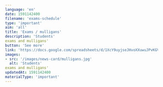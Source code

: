 ```yaml
---
language: 'en'
date: 1591142400
filename: 'exams-schedule'
type: 'important'
aim: 'all'
title: 'Exams / mulligans'
description: 'Students'
exams and mulligans'
button: 'See more'
link: 'https://docs.google.com/spreadsheets/d/1XcY9uyjseJHvoXXuwuJPvKGVDGu0g-bVQkF6Ukr-blw'
images:
- src: '/images/news-card/mulligans.jpg'
  alt: 'Students'
exams and mulligans'
updatedAt: 1591142400
materialType: 'important'
---
```


